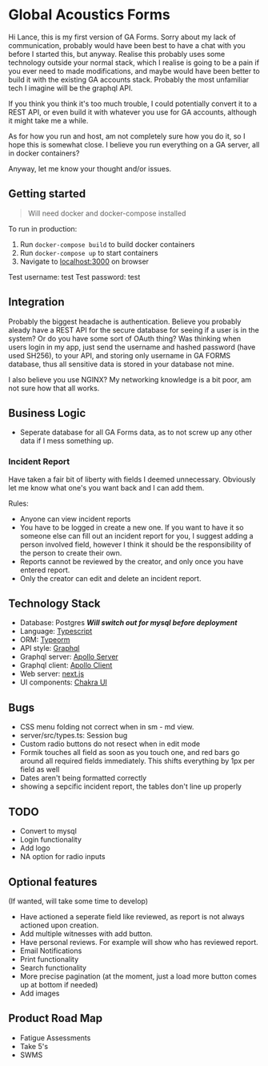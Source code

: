 # Global Acoustics Forms

Hi Lance, this is my first version of GA Forms. Sorry about my lack of communication, probably would have been best to have a chat with you before I started this, but anyway. Realise this probably uses some technology outside your normal stack, which I realise is going to be a pain if you ever need to made modifications, and maybe would have been better to build it with the existing GA accounts stack. Probably the most unfamiliar tech I imagine will be the graphql API.

If you think you think it's too much trouble, I could potentially convert it to a REST API, or even build it with whatever you use for GA accounts, although it might take me a while.

As for how you run and host, am not completely sure how you do it, so I hope this is somewhat close. I believe you run everything on a GA server, all in docker containers?

Anyway, let me know your thought and/or issues.

## Getting started

> Will need docker and docker-compose installed

To run in production:

1. Run `docker-compose build` to build docker containers
2. Run `docker-compose up` to start containers
3. Navigate to [localhost:3000](http://localhost:3000) on browser

Test username: test
Test password: test

## Integration

Probably the biggest headache is authentication.
Believe you probably aleady have a REST API for the secure database for seeing if a user is in the system? Or do you have some sort of OAuth thing? Was thinking when users login in my app, just send the username and hashed password (have used SH256), to your API, and storing only username in GA FORMS database, thus all sensitive data is stored in your database not mine.

I also believe you use NGINX? My networking knowledge is a bit poor, am not sure how that all works.

## Business Logic

- Seperate database for all GA Forms data, as to not screw up any other data if I mess something up.

### Incident Report

Have taken a fair bit of liberty with fields I deemed unnecessary. Obviously let me know what one's you want back and I can add them.

Rules:

- Anyone can view incident reports
- You have to be logged in create a new one. If you want to have it so someone else can fill out an incident report for you, I suggest adding a person involved field, however I think it should be the responsibility of the person to create their own.
- Reports cannot be reviewed by the creator, and only once you have entered report.
- Only the creator can edit and delete an incident report.

## Technology Stack

- Database: Postgres ***Will switch out for mysql before deployment***
- Language: [Typescript](https://www.typescriptlang.org/)
- ORM: [Typeorm](https://typeorm.io/) 
- API style: [Graphql](https://graphql.org/)
- Graphql server: [Apollo Server](https://github.com/apollographql/apollo-server)
- Graphql client: [Apollo Client](https://github.com/apollographql/apollo-client)
- Web server: [next.js](https://nextjs.org/)
- UI components: [Chakra UI](https://chakra-ui.com/)

## Bugs

- CSS menu folding not correct when in sm - md view.
- server/src/types.ts: Session bug
- Custom radio buttons do not resect when in edit mode
- Formik touches all field as soon as you touch one, and red bars go around all required fields immediately. This shifts everything by 1px per field as well
- Dates aren't being formatted correctly
- showing a sepcific incident report, the tables don't line up properly

## TODO

- Convert to mysql
- Login functionality
- Add logo
- NA option for radio inputs

## Optional features

(If wanted, will take some time to develop)

- Have actioned a seperate field like reviewed, as report is not always actioned upon creation.
- Add multiple witnesses with add button.
- Have personal reviews. For example will show who has reviewed report.
- Email Notifications
- Print functionality
- Search functionality
- More precise pagination (at the moment, just a load more button comes up at bottom if needed)
- Add images

## Product Road Map

- Fatigue Assessments
- Take 5's
- SWMS
